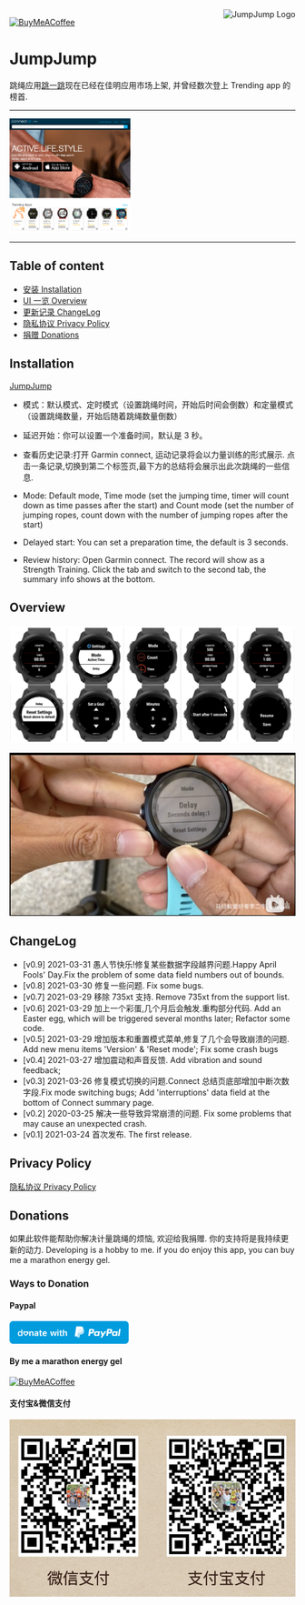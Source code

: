 <a href="https://apps.garmin.com/en-US/apps/dc6ceca8-6ec6-49f2-b711-4ebc0d347177">
    <img src="https://services.garmin.com/appsLibraryBusinessServices_v0/rest/apps/dc6ceca8-6ec6-49f2-b711-4ebc0d347177/icon/0ff22b34-19de-40e4-bce6-bbfbe0cca502" alt="JumpJump Logo" title="JumpJump" align="right" height="60" />
</a>

[![BuyMeACoffee][buy_me_a_coffee_badge]][buy_me_a_coffee]

# JumpJump

跳绳应用[跳一跳](https://apps.garmin.com/en-US/apps/dc6ceca8-6ec6-49f2-b711-4ebc0d347177)现在已经在佳明应用市场上架, 并曾经数次登上 Trending app 的榜首.

---

<a href="https://apps.garmin.com/en-US/apps/dc6ceca8-6ec6-49f2-b711-4ebc0d347177">
    <img src="./images/trending-app.png" alt="JumpJump Trending app" title="JumpJump" height="200" />
</a>

---

## Table of content

- [安装 Installation](#installation)
- [UI 一览 Overview](#overview)
- [更新记录 ChangeLog](#changelog)
- [隐私协议 Privacy Policy](#privacy-policy)
- [捐赠 Donations](#donations)

## Installation

[JumpJump](https://services.garmin.com/appsLibraryBusinessServices_v0/rest/apps/dc6ceca8-6ec6-49f2-b711-4ebc0d347177/icon/0ff22b34-19de-40e4-bce6-bbfbe0cca502)

- 模式：默认模式、定时模式（设置跳绳时间，开始后时间会倒数）和定量模式（设置跳绳数量，开始后随着跳绳数量倒数）
- 延迟开始：你可以设置一个准备时间，默认是 3 秒。
- 查看历史记录:打开 Garmin connect, 运动记录将会以力量训练的形式展示. 点击一条记录,切换到第二个标签页,最下方的总结将会展示出此次跳绳的一些信息.

- Mode: Default mode, Time mode (set the jumping time, timer will count down as time passes after the start) and Count mode (set the number of jumping ropes, count down with the number of jumping ropes after the start)
- Delayed start: You can set a preparation time, the default is 3 seconds.
- Review history: Open Garmin connect. The record will show as a Strength Training. Click the tab and switch to the second tab, the summary info shows at the bottom.

## Overview

![Overview](./images/family-screenshot.png)

[![](./images/tutorial-cover.png)](https://www.bilibili.com/video/BV1Sp4y1b7Be)

## ChangeLog

- [v0.9] 2021-03-31
  愚人节快乐!修复某些数据字段越界问题.Happy April Fools' Day.Fix the problem of some data field numbers out of bounds.
- [v0.8] 2021-03-30
  修复一些问题. Fix some bugs.
- [v0.7] 2021-03-29
  移除 735xt 支持. Remove 735xt from the support list.
- [v0.6] 2021-03-29
  加上一个彩蛋,几个月后会触发.重构部分代码. Add an Easter egg, which will be triggered several months later; Refactor some code.
- [v0.5] 2021-03-29
  增加版本和重置模式菜单,修复了几个会导致崩溃的问题. Add new menu items 'Version' & 'Reset mode'; Fix some crash bugs
- [v0.4] 2021-03-27
  增加震动和声音反馈. Add vibration and sound feedback;
- [v0.3] 2021-03-26
  修复模式切换的问题.Connect 总结页底部增加中断次数字段.Fix mode switching bugs; Add 'interruptions' data field at the bottom of Connect summary page.
- [v0.2] 2020-03-25
  解决一些导致异常崩溃的问题. Fix some problems that may cause an unexpected crash.
- [v0.1] 2021-03-24
  首次发布. The first release.

## Privacy Policy

[隐私协议 Privacy Policy](./privacy-policy.md)

## Donations

如果此软件能帮助你解决计量跳绳的烦恼, 欢迎给我捐赠. 你的支持将是我持续更新的动力.
Developing is a hobby to me. if you do enjoy this app, you can buy me a marathon energy gel.

### Ways to Donation

#### Paypal

<a href="https://paypal.me/lichuanyi?locale.x=en_US" target="_blank">
    <img src="./images/donate-with-paypal.svg" alt="Paypal" height="40" />
</a>

#### By me a marathon energy gel

[![BuyMeACoffee][buy_me_a_coffee_badge]][buy_me_a_coffee]

#### 支付宝&微信支付

![支付宝&微信支付](./images/alipay-wechatpay.png)

<!-- Links -->

[buy_me_a_coffee]: https://www.buymeacoffee.com/lichuanyi
[buy_me_a_coffee_badge]: https://img.buymeacoffee.com/button-api/?text=Donate&emoji=&slug=lichuanyi&button_colour=29b6f6&font_colour=000000&font_family=Cookie&outline_colour=000000&coffee_colour=FFDD00
